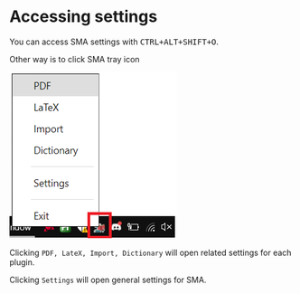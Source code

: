 # Accessing settings

You can access SMA settings with <kbd>CTRL+ALT+SHIFT+O</kbd>.

Other way is to click SMA tray icon

 ![](content/images/accesssettings.png)

Clicking ```PDF, LateX, Import, Dictionary``` will open related settings for each plugin.

Clicking ```Settings``` will open general settings for SMA.

